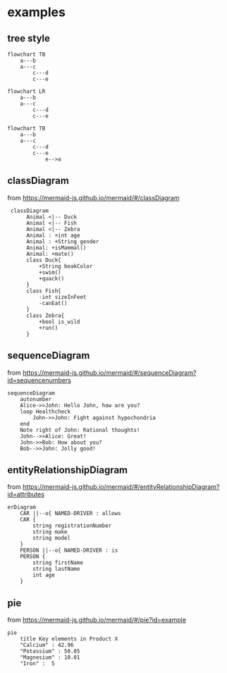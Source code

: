 # examples

## tree style

```mermaid
flowchart TB
    a---b
    a---c
        c---d
        c---e
```

```mermaid
flowchart LR
    a---b
    a---c
        c---d
        c---e
```

```mermaid
flowchart TB
    a---b
    a---c
        c---d
        c---e
            e-->a
```

## classDiagram

from https://mermaid-js.github.io/mermaid/#/classDiagram

```mermaid
 classDiagram
      Animal <|-- Duck
      Animal <|-- Fish
      Animal <|-- Zebra
      Animal : +int age
      Animal : +String gender
      Animal: +isMammal()
      Animal: +mate()
      class Duck{
          +String beakColor
          +swim()
          +quack()
      }
      class Fish{
          -int sizeInFeet
          -canEat()
      }
      class Zebra{
          +bool is_wild
          +run()
      }
```

## sequenceDiagram

from https://mermaid-js.github.io/mermaid/#/sequenceDiagram?id=sequencenumbers

```mermaid
sequenceDiagram
    autonumber
    Alice->>John: Hello John, how are you?
    loop Healthcheck
        John->>John: Fight against hypochondria
    end
    Note right of John: Rational thoughts!
    John-->>Alice: Great!
    John->>Bob: How about you?
    Bob-->>John: Jolly good!
```

## entityRelationshipDiagram

from https://mermaid-js.github.io/mermaid/#/entityRelationshipDiagram?id=attributes

```mermaid
erDiagram
    CAR ||--o{ NAMED-DRIVER : allows
    CAR {
        string registrationNumber
        string make
        string model
    }
    PERSON ||--o{ NAMED-DRIVER : is
    PERSON {
        string firstName
        string lastName
        int age
    }
```

## pie

from https://mermaid-js.github.io/mermaid/#/pie?id=example

```mermaid
pie
    title Key elements in Product X
    "Calcium" : 42.96
    "Potassium" : 50.05
    "Magnesium" : 10.01
    "Iron" :  5
```
